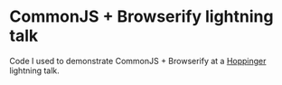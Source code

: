 # CommonJS + Browserify lightning talk

Code I used to demonstrate CommonJS + Browserify at a [Hoppinger](http://www.hoppinger.com) lightning talk.
